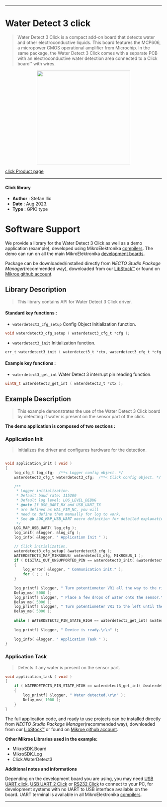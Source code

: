 
---
# Water Detect 3 click

> Water Detect 3 Click is a compact add-on board that detects water and other electroconductive liquids. This board features the MCP606, a micropower CMOS operational amplifier from Microchip. In the same package, the Water Detect 3 Click comes with a separate PCB with an electroconductive water detection area connected to a Click board™ with wires.

<p align="center">
  <img src="https://download.mikroe.com/images/click_for_ide/waterdetect3_click.png" height=300px>
</p>

[click Product page](https://www.mikroe.com/water-detect-3-click)

---


#### Click library

- **Author**        : Stefan Ilic
- **Date**          : Aug 2023.
- **Type**          : GPIO type


# Software Support

We provide a library for the Water Detect 3 Click
as well as a demo application (example), developed using MikroElektronika
[compilers](https://www.mikroe.com/necto-studio).
The demo can run on all the main MikroElektronika [development boards](https://www.mikroe.com/development-boards).

Package can be downloaded/installed directly from *NECTO Studio Package Manager*(recommended way), downloaded from our [LibStock&trade;](https://libstock.mikroe.com) or found on [Mikroe github account](https://github.com/MikroElektronika/mikrosdk_click_v2/tree/master/clicks).

## Library Description

> This library contains API for Water Detect 3 Click driver.

#### Standard key functions :

- `waterdetect3_cfg_setup` Config Object Initialization function.
```c
void waterdetect3_cfg_setup ( waterdetect3_cfg_t *cfg );
```

- `waterdetect3_init` Initialization function.
```c
err_t waterdetect3_init ( waterdetect3_t *ctx, waterdetect3_cfg_t *cfg );
```

#### Example key functions :

- `waterdetect3_get_int` Water Detect 3 interrupt pin reading function.
```c
uint8_t waterdetect3_get_int ( waterdetect3_t *ctx );
```

## Example Description

> This example demonstrates the use of the Water Detect 3 Click board by
  detecting if water is present on the sensor part of the click.

**The demo application is composed of two sections :**

### Application Init

> Initializes the driver and configures hardware for the detection.

```c

void application_init ( void ) 
{
    log_cfg_t log_cfg;  /**< Logger config object. */
    waterdetect3_cfg_t waterdetect3_cfg;  /**< Click config object. */

    /** 
     * Logger initialization.
     * Default baud rate: 115200
     * Default log level: LOG_LEVEL_DEBUG
     * @note If USB_UART_RX and USB_UART_TX 
     * are defined as HAL_PIN_NC, you will 
     * need to define them manually for log to work. 
     * See @b LOG_MAP_USB_UART macro definition for detailed explanation.
     */
    LOG_MAP_USB_UART( log_cfg );
    log_init( &logger, &log_cfg );
    log_info( &logger, " Application Init " );

    // Click initialization.
    waterdetect3_cfg_setup( &waterdetect3_cfg );
    WATERDETECT3_MAP_MIKROBUS( waterdetect3_cfg, MIKROBUS_1 );
    if ( DIGITAL_OUT_UNSUPPORTED_PIN == waterdetect3_init( &waterdetect3, &waterdetect3_cfg ) ) 
    {
        log_error( &logger, " Communication init." );
        for ( ; ; );
    }
    
    log_printf( &logger, " Turn potentiometer VR1 all the way to the right.\r\n" );
    Delay_ms( 5000 );
    log_printf( &logger, " Place a few drops of water onto the sensor.\r\n" );
    Delay_ms( 5000 );
    log_printf( &logger, " Turn potentiometer VR1 to the left until the detect LED turns off.\r\n" );
    Delay_ms( 5000 );
    
    while ( WATERDETECT3_PIN_STATE_HIGH == waterdetect3_get_int( &waterdetect3 ) );
    
    log_printf( &logger, " Device is ready.\r\n" );
    
    log_info( &logger, " Application Task " );
}

```

### Application Task

> Detects if any water is present on the sensor part.

```c
void application_task ( void ) 
{
    if ( WATERDETECT3_PIN_STATE_HIGH == waterdetect3_get_int( &waterdetect3 ) )
    {
        log_printf( &logger, " Water detected.\r\n" );
        Delay_ms( 1000 );
    }
}
```


The full application code, and ready to use projects can be installed directly from *NECTO Studio Package Manager*(recommended way), downloaded from our [LibStock&trade;](https://libstock.mikroe.com) or found on [Mikroe github account](https://github.com/MikroElektronika/mikrosdk_click_v2/tree/master/clicks).

**Other Mikroe Libraries used in the example:**

- MikroSDK.Board
- MikroSDK.Log
- Click.WaterDetect3

**Additional notes and informations**

Depending on the development board you are using, you may need
[USB UART click](https://www.mikroe.com/usb-uart-click),
[USB UART 2 Click](https://www.mikroe.com/usb-uart-2-click) or
[RS232 Click](https://www.mikroe.com/rs232-click) to connect to your PC, for
development systems with no UART to USB interface available on the board. UART
terminal is available in all MikroElektronika
[compilers](https://shop.mikroe.com/compilers).

---
